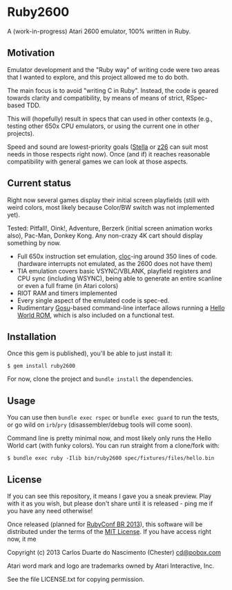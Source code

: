 # Ruby2600

A (work-in-progress) Atari 2600 emulator, 100% written in Ruby.

## Motivation

Emulator development and the "Ruby way" of writing code were two areas that I wanted to explore, and this project allowed me to do both.

The main focus is to avoid "writing C in Ruby". Instead, the code is geared towards clarity and compatibility, by means of means of strict, RSpec-based TDD.

This will (hopefully) result in specs that can  used in other contexts (e.g., testing other 650x CPU emulators, or using the current one in other projects).

Speed and sound are lowest-priority goals ([Stella](http://stella.sourceforge.net/) or [z26](http://www.whimsey.com/z26/) can suit most needs in those respects right now). Once (and if) it reaches reasonable compatibility with general games we can look at those aspects.

## Current status

Right now several games display their initial screen playfields (still with weird colors, most likely because Color/BW switch was not implemented yet).

Tested: Pitfall!, Oink!, Adventure, Berzerk (initial screen animation works also), Pac-Man, Donkey Kong. Any non-crazy 4K cart should display something by now.

- Full 650x instruction set emulation, [cloc](http://cloc.sourceforge.net/)-ing around 350 lines of code. (hardware interrupts not emulated, as the 2600 does not have them)
- TIA emulation covers basic VSYNC/VBLANK, playfield registers and CPU sync (including WSYNC), being able to generate an entire scanline or even a full frame (in Atari colors)
- RIOT RAM and timers implemented
- Every single aspect of the emulated code is spec-ed.
- Rudimentary [Gosu](http://www.libgosu.org/)-based command-line interface allows running a [Hello World ROM](http://pastebin.com/abBRfUjd), which is also included on a functional test.

## Installation

Once this gem is published), you'll be able to just install it:

    $ gem install ruby2600

For now, clone the project and `bundle install` the dependencies.

## Usage

You can use then `bundle exec rspec` or `bundle exec guard` to run the tests, or go wild on `irb`/`pry` (disassembler/debug tools will come soon).

Command line is pretty minimal now, and most likely only runs the Hello World cart (with funky colors). You can run straight from a clone/fork with:

    $ bundle exec ruby -Ilib bin/ruby2600 spec/fixtures/files/hello.bin

## License

If you can see this repository, it means I gave you a sneak preview. Play with it as you wish, but please don't share until it is released - ping me if you have any need otherwise!

Once released (planned for [RubyConf BR 2013](http://cfp.rubyconf.com.br/)), this software will be distributed under the terms of the [MIT License](http://opensource.org/licenses/MIT). If you have access right now, it me

Copyright (c) 2013 Carlos Duarte do Nascimento (Chester) <cd@pobox.com>

Atari word mark and logo are trademarks owned by Atari Interactive, Inc.

See the file LICENSE.txt for copying permission.
